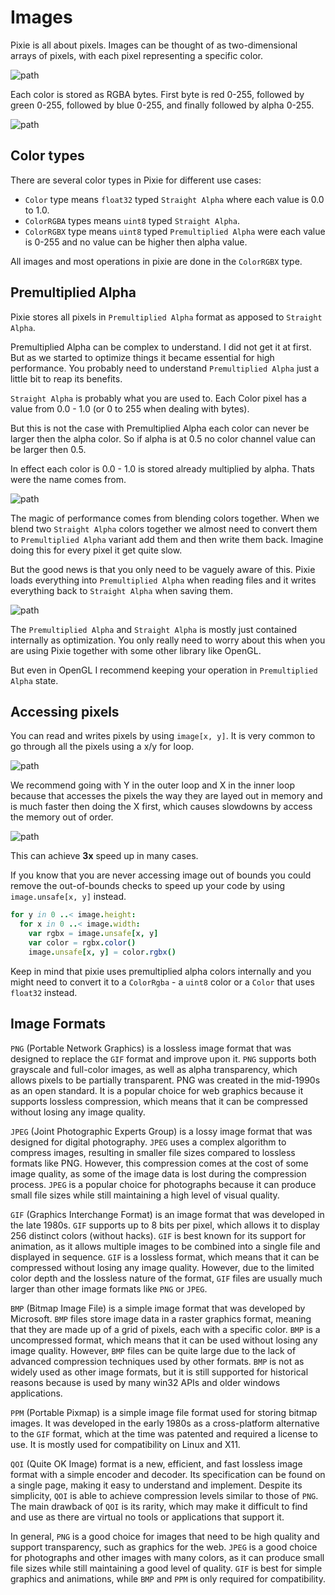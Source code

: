 # Images

Pixie is all about pixels. Images can be thought of as two-dimensional arrays of pixels, with each pixel representing a specific color.

![path](images/pixels.png)

Each color is stored as RGBA bytes. First byte is red 0-255, followed by green 0-255, followed by blue 0-255, and finally followed by alpha 0-255.

![path](images/colors.png)

## Color types

There are several color types in Pixie for different use cases:

* `Color` type means `float32` typed `Straight Alpha` where each value is 0.0 to 1.0.
* `ColorRGBA` types means `uint8` typed `Straight Alpha`.
* `ColorRGBX` type means `uint8` typed `Premultiplied Alpha` were each value is 0-255 and no value can be higher then alpha value.

All images and most operations in pixie are done in the `ColorRGBX` type.

## Premultiplied Alpha

Pixie stores all pixels in `Premultiplied Alpha` format as apposed to `Straight Alpha`.


Premultiplied Alpha can be complex to understand.
I did not get it at first.
But as we started to optimize things it became essential for high performance.
You probably need to understand `Premultiplied Alpha` just a little bit to reap its benefits.

`Straight Alpha` is probably what you are used to.
Each Color pixel has a value from 0.0 - 1.0 (or 0 to 255 when dealing with bytes).

But this is not the case with Premultiplied Alpha each color can never be larger then the alpha color. So if alpha is at 0.5 no color channel value can be larger then 0.5.

In effect each color is 0.0 - 1.0 is stored already multiplied by alpha.
Thats were the name comes from.

![path](images/premultipliedAlpha1.png)

The magic of performance comes from blending colors together.
When we blend two `Straight Alpha` colors together we almost need to convert them to `Premultiplied Alpha` variant add them and then write them back.
Imagine doing this for every pixel it get quite slow.

But the good news is that you only need to be vaguely aware of this.
Pixie loads everything into `Premultiplied Alpha` when reading files and it writes everything back to `Straight Alpha` when saving them.

![path](images/premultipliedAlpha2.png)

The `Premultiplied Alpha` and `Straight Alpha` is mostly just contained internally as optimization.
You only really need to worry about this when you are using Pixie together with some other library like OpenGL.

But even in OpenGL I recommend keeping your operation in `Premultiplied Alpha` state.

## Accessing pixels

You can read and writes pixels by using `image[x, y]`. It is very common to go through all the pixels using a x/y for loop.

![path](images/loopOrderXY.png)

We recommend going with Y in the outer loop and X in the inner loop because that accesses the pixels the way they are layed out in memory and is much faster then doing the X first, which causes slowdowns by access the memory out of order.

![path](images/loopOrderYX.png)

This can achieve **3x** speed up in many cases.

If you know that you are never accessing image out of bounds you could remove the out-of-bounds checks to speed up your code by using `image.unsafe[x, y]` instead.

```nim
for y in 0 ..< image.height:
  for x in 0 ..< image.width:
    var rgbx = image.unsafe[x, y]
    var color = rgbx.color()
    image.unsafe[x, y] = color.rgbx()
```

Keep in mind that pixie uses premultiplied alpha colors internally and you might need to convert it to a `ColorRgba` - a `uint8` color or a `Color` that uses `float32` instead.


## Image Formats

`PNG` (Portable Network Graphics) is a lossless image format that was designed to replace the `GIF` format and improve upon it. `PNG` supports both grayscale and full-color images, as well as alpha transparency, which allows pixels to be partially transparent. PNG was created in the mid-1990s as an open standard. It is a popular choice for web graphics because it supports lossless compression, which means that it can be compressed without losing any image quality.

`JPEG` (Joint Photographic Experts Group) is a lossy image format that was designed for digital photography. `JPEG` uses a complex algorithm to compress images, resulting in smaller file sizes compared to lossless formats like PNG. However, this compression comes at the cost of some image quality, as some of the image data is lost during the compression process. `JPEG` is a popular choice for photographs because it can produce small file sizes while still maintaining a high level of visual quality.

`GIF` (Graphics Interchange Format) is an image format that was developed in the late 1980s. `GIF` supports up to 8 bits per pixel, which allows it to display 256 distinct colors (without hacks). `GIF` is best known for its support for animation, as it allows multiple images to be combined into a single file and displayed in sequence. `GIF` is a lossless format, which means that it can be compressed without losing any image quality. However, due to the limited color depth and the lossless nature of the format, `GIF` files are usually much larger than other image formats like `PNG` or `JPEG`.

`BMP` (Bitmap Image File) is a simple image format that was developed by Microsoft. `BMP` files store image data in a raster graphics format, meaning that they are made up of a grid of pixels, each with a specific color. `BMP` is a uncompressed format, which means that it can be used without losing any image quality. However, `BMP` files can be quite large due to the lack of advanced compression techniques used by other formats. `BMP` is not as widely used as other image formats, but it is still supported for historical reasons because is used by many win32 APIs and older windows applications.

`PPM` (Portable Pixmap) is a simple image file format used for storing bitmap images. It was developed in the early 1980s as a cross-platform alternative to the `GIF` format, which at the time was patented and required a license to use. It is mostly used for compatibility on Linux and X11.

`QOI` (Quite OK Image) format is a new, efficient, and fast lossless image format with a simple encoder and decoder. Its specification can be found on a single page, making it easy to understand and implement. Despite its simplicity, `QOI` is able to achieve compression levels similar to those of `PNG`. The main drawback of `QOI` is its rarity, which may make it difficult to find and use as there are virtual no tools or applications that support it.

In general, `PNG` is a good choice for images that need to be high quality and support transparency, such as graphics for the web. `JPEG` is a good choice for photographs and other images with many colors, as it can produce small file sizes while still maintaining a good level of quality. `GIF` is best for simple graphics and animations, while `BMP` and `PPM` is only required for compatibility.
